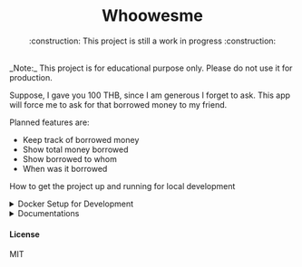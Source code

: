 <h1 align="center">Whoowesme</h1>
<div>
    <p align="center">:construction: This project is still a work in progress :construction:</p><br/>
</div>
<div>
_Note:_ This project is for educational purpose only. Please do not use it for production.

Suppose, I gave you 100 THB, since I am generous I forget to ask. This
app will force me to ask for that borrowed money to my friend.

Planned features are:

- Keep track of borrowed money
- Show total money borrowed
- Show borrowed to whom
- When was it borrowed
</div>

How to get the project up and running for local development

<details><summary>Docker Setup for Development</summary>

**Local Development Domains:**

| Title    | URL                        |
| -------- | -------------------------- |
| Frontend | http://whoowesme.local     |
| API      | http://api.whoowesme.local |

Open `/etc/hosts` and enter `127.0.0.1 whoowesme.local api.whoowesme.local`

After that, run below docker commands from project root directory

Create external network that will be used for networking.

```bash
# Create external network
$ docker network create web

# Create external volume
$ docker volume create whodata

# Run docker containers
$ docker-compose up -d
```

Wait for containers to get up and running.

Check again to make sure that all containers are running fine without errors

```bash
$ docker ps --format="{{ .ID }}, {{ .Status}} - {{ .Names }}"

## Output
95e54e9831aa, Up 25 minutes - whoapi
7962b6101979, Up 39 minutes - whofrontend
4586684c2c27, Up 39 minutes - whodb
3b9119ae6b48, Up 39 minutes - whotraefik
```

If you see output similar to above then it means container are running fine. Visit backend and frontend url to make sure that they are accessible.
you can check `docker logs whoapi` and `docker logs whofrontend` to make container logs in case you have some error.

For UI, `docker logs whofrontend` should show output similar to what is shown below

```bash
You can now view who-ui in the browser.

  Local:            http://localhost:8000
  On Your Network:  http://172.18.0.4:8000

Note that the development build is not optimized.
To create a production build, use npm run build.
```

For API, `docker logs whoapi` wait for output similar as shown below

```bash
[Nest] 27   - 03/19/2021, 8:42:06 PM   [InstanceLoader] TypeOrmCoreModule dependencies initialized +240ms
[Nest] 27   - 03/19/2021, 8:42:06 PM   [InstanceLoader] TypeOrmModule dependencies initialized +2ms
...
...
[Nest] 27   - 03/19/2021, 8:42:06 PM   [RouterExplorer] Mapped {/transactions/:id, DELETE} route +5ms
[Nest] 27   - 03/19/2021, 8:42:06 PM   [RouterExplorer] Mapped {/transactions/:id, PATCH} route +2ms
[Nest] 27   - 03/19/2021, 8:42:06 PM   [RoutesResolver] AuthController {/auth}: +1ms
[Nest] 27   - 03/19/2021, 8:42:06 PM   [RouterExplorer] Mapped {/auth/login, POST} route +2ms
[Nest] 27   - 03/19/2021, 8:42:06 PM   [RoutesResolver] UsersController {/users}: +1ms
[Nest] 27   - 03/19/2021, 8:42:06 PM   [RouterExplorer] Mapped {/users, GET} route +1ms
[Nest] 27   - 03/19/2021, 8:42:06 PM   [RouterExplorer] Mapped {/users/me, GET} route +1ms
[Nest] 27   - 03/19/2021, 8:42:06 PM   [RouterExplorer] Mapped {/users/register, POST} route +2ms
[Nest] 27   - 03/19/2021, 8:42:06 PM   [NestApplication] Nest application successfully started +16ms
```

[Traefik](https://doc.traefik.io) dashboard is available at : `http://localhost:8080/dashboard/#/`

</details>

<details><summary>Documentations </summary>

- <a href="frontend/README.md">Frontend docs</a>
- <a href="backend/README.md">Backend docs</a>
</details>

#### License

MIT
